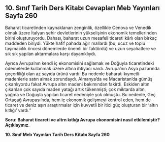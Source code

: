 ## 10. Sınıf Tarih Ders Kitabı Cevapları Meb Yayınları Sayfa 260

Baharat ticaretinden kaynaklanan zenginlik, özellikle Cenova ve Venedik olmak üzere İtalyan şehir devletlerinin yükselişinin ekonomik temellerinden birini oluşturuyordu. Dahası, baharat uzun mesafeli ticareti kârlı olan birkaç maddeden biriydi. Yükte hafif pahada ağır mallardı (bu, ucuz ve toplu taşımacılık öncesi dönemlerde önemli bir faktördü) ve uzun seyahatlere ve sık sık yapılan aktarmalara karşı dayanıklıydı.

Ayrıca Avrupa’nın kendi iç ekonomisini sağlamak ve Doğuyla ticaretindeki ödemelerde kullanmak üzere altına ihtiyacı vardı. Avrupa’nın Asya pazarında geçerliliği olan az sayıda ürünü vardı: Bu nedenle baharatı kıymetli madenlerle satın almak zorundaydı. Almanya’da ve Macaristan’da gümüş çıkarılıyordu fakat Avrupa altın madeni bakımından fakirdi. Eskiden altın çıkarılan çok sayıda maden yatağı artık tükenmişti; çok miktarda altın, yağma ve Doğuyla yapılan ticaret nedeniyle yok olmuştu. Bu nedenle, Geç Ortaçağ Avrupası’nda, hem iç ekonomik gelişmeyi kontrol eden, hem de ticaret ve deniz aşırı araştırmalar için kuvvetli bir itici güç oluşturan bir ‘altın kıtlığı’ vardı.”

**Soru: Baharat ticareti ve altrn kıtlığı Avrupa ekonomisini nasıl etkilemiştir? Açıklayınız.**

**10. Sınıf Meb Yayınları Tarih Ders Kitabı Sayfa 260**